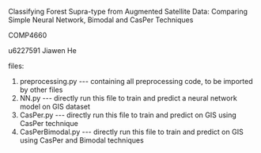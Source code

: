 Classifying Forest Supra-type from Augmented Satellite Data: Comparing Simple Neural Network, Bimodal and CasPer Techniques

COMP4660

u6227591
Jiawen He

files:
1. preprocessing.py  --- containing all preprocessing code, to be imported by other files
2. NN.py --- directly run this file to train and predict a neural network model on GIS dataset
3. CasPer.py --- directly run this file to train and predict on GIS using CasPer technique
4. CasPerBimodal.py --- directly run this file to train and predict on GIS using CasPer and Bimodal techniques